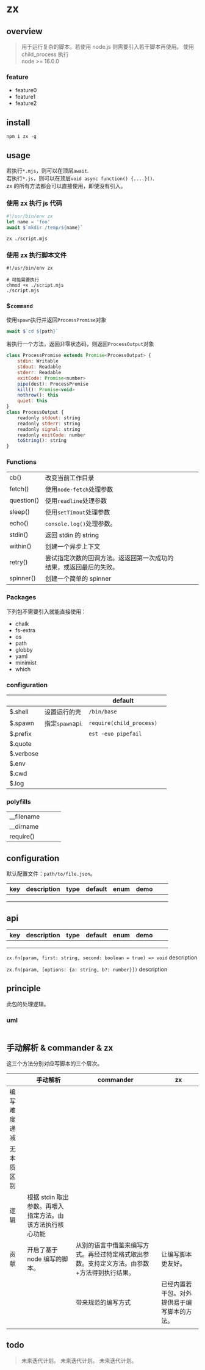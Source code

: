 # zx

## overview

> 用于运行复杂的脚本。若使用 node.js 则需要引入若干脚本再使用。
> 使用 child_process 执行  
> node >= 16.0.0

### feature

- feature0
- feature1
- feature2

## install

`npm i zx -g`

## usage

若执行`*.mjs`，则可以在顶层`await`.  
若执行`*.js`，则可以在顶层`void async function() {....}()`.  
zx 的所有方法都会可以直接使用，即使没有引入。

### 使用 zx 执行 js 代码

```js
#!/usr/bin/env zx
let name = 'foo'
await $`mkdir /temp/${name}`
```

```shell
zx ./script.mjs
```

### 使用 zx 执行脚本文件

```shell
#!/usr/bin/env zx

# 可能需要执行
chmod +x ./script.mjs
./script.mjs
```

### $`command`

使用`spawn`执行并返回`ProcessPromise`对象

```js
await $`cd ${path}`
```

若执行一个方法，返回非零状态码，则返回`ProcessOutput`对象

```js
class ProcessPromise extends Promise<ProcessOutput> {
    stdin: Writable
    stdout: Readable
    stderr: Readable
    exitCode: Promise<number>
    pipe(dest): ProcessPromise
    kill(): Promise<void>
    nothrow(): this
    quiet: this
}
class ProcessOutput {
    readonly stdout: string
    readonly stderr: string
    readonly signal: string
    readonly exitCode: number
    toString(): string
}
```

### Functions

|            |                                                                    |     |     |     |
| ---------- | ------------------------------------------------------------------ | --- | --- | --- |
| cb()       | 改变当前工作目录                                                   |     |     |     |
| fetch()    | 使用`node-fetch`处理参数                                           |     |     |     |
| question() | 使用`readline`处理参数                                             |     |     |     |
| sleep()    | 使用`setTimout`处理参数                                            |     |     |     |
| echo()     | `console.log()`处理参数。                                          |     |     |     |
| stdin()    | 返回 stdin 的 string                                               |     |     |     |
| within()   | 创建一个异步上下文                                                 |     |     |     |
| retry()    | 尝试指定次数的回调方法。返返回第一次成功的结果，或返回最后的失败。 |     |     |     |
| spinner()  | 创建一个简单的 spinner                                             |     |     |     |

### Packages

下列包不需要引入就能直接使用：

- chalk
- fs-extra
- os
- path
- globby
- yaml
- minimist
- which

### configuration

|           |                 | default                  |     |
| --------- | --------------- | ------------------------ | --- |
| $.shell   | 设置运行的壳    | `/bin/base`              |     |
| $.spawn   | 指定`spawn`api. | `require(child_process)` |     |
| $.prefix  |                 | `est -euo pipefail`      |     |
| $.quote   |                 |                          |     |
| $.verbose |                 |                          |     |
| $.env     |                 |                          |     |
| $.cwd     |                 |                          |     |
| $.log     |                 |                          |     |

### polyfills

|              |     |     |     |
| ------------ | --- | --- | --- |
| \_\_filename |     |     |     |
| \_\_dirname  |     |     |     |
| require()    |     |     |     |

## configuration

默认配置文件：`path/to/file.json`。

<!-- prettier-ignore-start -->
|key|description|type|default|enum|demo|||
|-|-|-|-|-|-|-|-|
|||||||||
|||||||||
|||||||||
<!-- prettier-ignore-end -->

## api

<!-- prettier-ignore-start -->
|key|description|type|default|enum|demo|||
|-|-|-|-|-|-|-|-|
|||||||||
|||||||||
|||||||||
<!-- prettier-ignore-end -->

`zx.fn(param, first: string, second: boolean = true) => void`
description

`zx.fn(param, [options: {a: string, b?: number}])`
description

## principle

此包的处理逻辑。

### uml

```

```

## 手动解析 & commander & zx

这三个方法分别对应写脚本的三个层次。

|              | 手动解析                                                  | commander                                                                                   | zx                                           |
| ------------ | --------------------------------------------------------- | ------------------------------------------------------------------------------------------- | -------------------------------------------- |
| 编写难度递减 |                                                           |                                                                                             |                                              |
| 无本质区别   |                                                           |                                                                                             |                                              |
| 逻辑         | 根据 stdin 取出参数。再喂入指定方法。由该方法执行核心功能 |                                                                                             |                                              |
| 贡献         | 开启了基于 node 编写的脚本。                              | 从别的语言中借鉴来编写方式。再经过特定格式取出参数。支持定义方法。由参数+方法得到执行结果。 | 让编写脚本更友好。                           |
|              |                                                           | 带来规范的编写方式                                                                          | 已经内置若干包。对外提供易于编写脚本的方法。 |
|              |                                                           |                                                                                             |                                              |

## todo

> 未来迭代计划。
> 未来迭代计划。
> 未来迭代计划。
